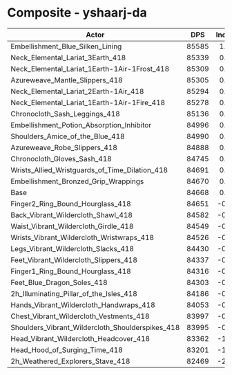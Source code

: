 # Composite - yshaarj-da
| Actor | DPS | Increase |
|---|:---:|:---:|
|Embellishment_Blue_Silken_Lining|85585|1.08%|
|Neck_Elemental_Lariat_3Earth_418|85339|0.79%|
|Neck_Elemental_Lariat_1Earth-1Air-1Frost_418|85309|0.76%|
|Azureweave_Mantle_Slippers_418|85305|0.75%|
|Neck_Elemental_Lariat_2Earth-1Air_418|85294|0.74%|
|Neck_Elemental_Lariat_1Earth-1Air-1Fire_418|85278|0.72%|
|Chronocloth_Sash_Leggings_418|85136|0.55%|
|Embellishment_Potion_Absorption_Inhibitor|84996|0.39%|
|Shoulders_Amice_of_the_Blue_418|84990|0.38%|
|Azureweave_Robe_Slippers_418|84888|0.26%|
|Chronocloth_Gloves_Sash_418|84745|0.09%|
|Wrists_Allied_Wristguards_of_Time_Dilation_418|84691|0.03%|
|Embellishment_Bronzed_Grip_Wrappings|84670|0.00%|
|Base|84668|0.00%|
|Finger2_Ring_Bound_Hourglass_418|84651|-0.02%|
|Back_Vibrant_Wildercloth_Shawl_418|84582|-0.10%|
|Waist_Vibrant_Wildercloth_Girdle_418|84549|-0.14%|
|Wrists_Vibrant_Wildercloth_Wristwraps_418|84526|-0.17%|
|Legs_Vibrant_Wildercloth_Slacks_418|84430|-0.28%|
|Feet_Vibrant_Wildercloth_Slippers_418|84337|-0.39%|
|Finger1_Ring_Bound_Hourglass_418|84316|-0.42%|
|Feet_Blue_Dragon_Soles_418|84303|-0.43%|
|2h_Illuminating_Pillar_of_the_Isles_418|84186|-0.57%|
|Hands_Vibrant_Wildercloth_Handwraps_418|84053|-0.73%|
|Chest_Vibrant_Wildercloth_Vestments_418|83997|-0.79%|
|Shoulders_Vibrant_Wildercloth_Shoulderspikes_418|83995|-0.79%|
|Head_Vibrant_Wildercloth_Headcover_418|83362|-1.54%|
|Head_Hood_of_Surging_Time_418|83201|-1.73%|
|2h_Weathered_Explorers_Stave_418|82469|-2.60%|
